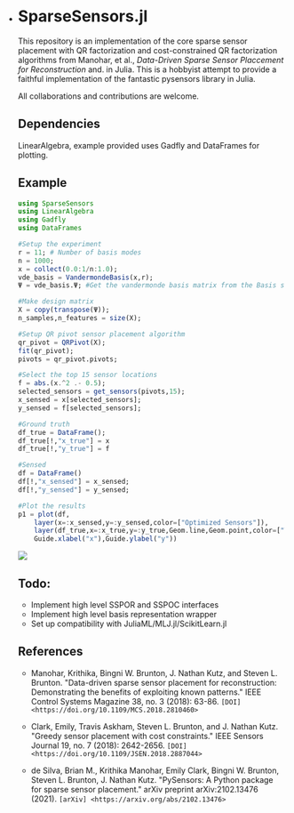 -  # SparseSensors.jl
   
   This repository is an implementation of the core sparse sensor placement with QR factorization and cost-constrained QR factorization algorithms from Manohar, et al., *Data-Driven Sparse Sensor Placcement for Reconstruction* and.  in Julia. This is a hobbyist attempt to provide a faithful implementation of the fantastic pysensors library in Julia. 
   
   All collaborations and contributions are welcome.
   
   
   ## Dependencies
   
   LinearAlgebra, example provided uses Gadfly and DataFrames for plotting.
   
   ## Example
   
   ```julia
   using SparseSensors
   using LinearAlgebra
   using Gadfly
   using DataFrames
   
   #Setup the experiment
   r = 11; # Number of basis modes
   n = 1000;
   x = collect(0.0:1/n:1.0);
   vde_basis = VandermondeBasis(x,r);
   Ψ = vde_basis.Ψ; #Get the vandermonde basis matrix from the Basis struct
   
   #Make design matrix
   X = copy(transpose(Ψ));
   n_samples,n_features = size(X);
   
   #Setup QR pivot sensor placement algorithm
   qr_pivot = QRPivot(X);
   fit(qr_pivot);
   pivots = qr_pivot.pivots;
   
   #Select the top 15 sensor locations
   f = abs.(x.^2 .- 0.5);
   selected_sensors = get_sensors(pivots,15);
   x_sensed = x[selected_sensors];
   y_sensed = f[selected_sensors];
   
   #Ground truth
   df_true = DataFrame();
   df_true[!,"x_true"] = x
   df_true[!,"y_true"] = f
   
   #Sensed
   df = DataFrame()
   df[!,"x_sensed"] = x_sensed;
   df[!,"y_sensed"] = y_sensed;
   
   #Plot the results
   p1 = plot(df,
       layer(x=:x_sensed,y=:y_sensed,color=["Optimized Sensors"]),
       layer(df_true,x=:x_true,y=:y_true,Geom.line,Geom.point,color=["True Function"]),
       Guide.xlabel("x"),Guide.ylabel("y"))
   ```
   
   ![](/home/sam/github/SparseSensors/example.svg)
   
   ## Todo:
   
   - Implement high level SSPOR and SSPOC interfaces
   - Implement high level basis representation wrapper 
   - Set up compatibility with JuliaML/MLJ.jl/ScikitLearn.jl
   
   References
   ------------
   
   -  Manohar, Krithika, Bingni W. Brunton, J. Nathan Kutz, and Steven L. Brunton.
      "Data-driven sparse sensor placement for reconstruction: Demonstrating the
      benefits of exploiting known patterns."
      IEEE Control Systems Magazine 38, no. 3 (2018): 63-86.
      `[DOI] <https://doi.org/10.1109/MCS.2018.2810460>`
   
   -  Clark, Emily, Travis Askham, Steven L. Brunton, and J. Nathan Kutz.
      "Greedy sensor placement with cost constraints." IEEE Sensors Journal 19, no. 7
      (2018): 2642-2656.
      `[DOI] <https://doi.org/10.1109/JSEN.2018.2887044>`
   
   -  de Silva, Brian M., Krithika Manohar, Emily Clark, Bingni W. Brunton,
      Steven L. Brunton, J. Nathan Kutz.
      "PySensors: A Python package for sparse sensor placement."
      arXiv preprint arXiv:2102.13476 (2021). `[arXiv] <https://arxiv.org/abs/2102.13476>`